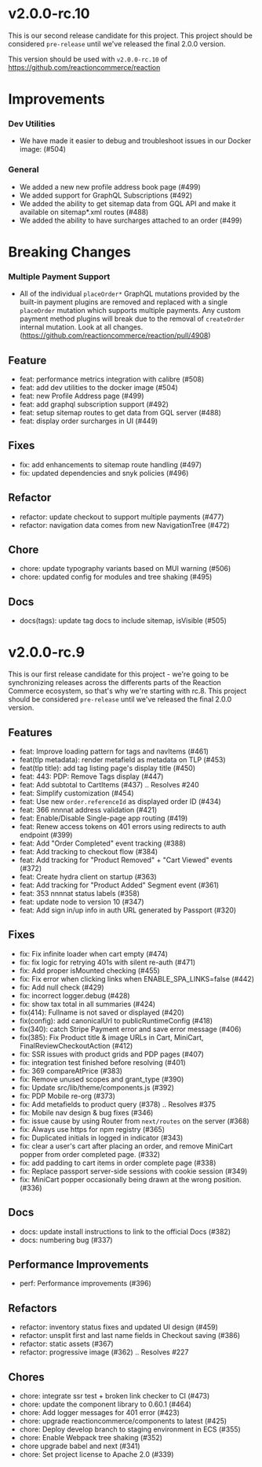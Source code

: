 # v2.0.0-rc.10

This is our second release candidate for this project. This project should be considered `pre-release` until we've released the final 2.0.0 version.

This version should be used with `v2.0.0-rc.10` of https://github.com/reactioncommerce/reaction

# Improvements

### Dev Utilities

- We have made it easier to debug and troubleshoot issues in our Docker image:
  (#504)

### General

- We added a new new profile address book page (#499)
- We added support for GraphQL Subscriptions (#492)
- We added the ability to get sitemap data from GQL API and make it available on sitemap\*.xml routes (#488)
- We added the ability to have surcharges attached to an order (#499)

# Breaking Changes

### Multiple Payment Support

- All of the individual `placeOrder*` GraphQL mutations provided by the built-in payment plugins are removed and replaced with a single `placeOrder` mutation which supports multiple payments. Any custom payment method plugins will break due to the removal of `createOrder` internal mutation. Look at all changes. (https://github.com/reactioncommerce/reaction/pull/4908)

## Feature

- feat: performance metrics integration with calibre (#508)
- feat: add dev utilities to the docker image (#504)
- feat: new Profile Address page (#499)
- feat: add graphql subscription support (#492)
- feat: setup sitemap routes to get data from GQL server (#488)
- feat: display order surcharges in UI (#449)

## Fixes

- fix: add enhancements to sitemap route handling (#497)
- fix: updated dependencies and snyk policies (#496)

## Refactor

- refactor: update checkout to support multiple payments (#477)
- refactor: navigation data comes from new NavigationTree (#472)

## Chore

- chore: update typography variants based on MUI warning (#506)
- chore: updated config for modules and tree shaking (#495)

## Docs

- docs(tags): update tag docs to include sitemap, isVisible (#505)

# v2.0.0-rc.9
This is our first release candidate for this project - we're going to be synchronizing releases across the differents parts of the Reaction Commerce ecosystem, so that's why we're starting with rc.8. This project should be considered `pre-release` until we've released the final 2.0.0 version.

## Features
 - feat: Improve loading pattern for tags and navItems (#461)
 - feat(tlp metadata): render metafield as metadata on TLP (#453)
 - feat(tlp title): add tag listing page's display title (#450)
 - feat: 443: PDP: Remove Tags display (#447)
 - feat:  Add subtotal to CartItems (#437) .. Resolves #240
 - feat: Simplify customization (#454)
 - feat: Use new `order.referenceId` as displayed order ID (#434)
 - feat: 366 nnnnat address validation (#421)
 - feat: Enable/Disable Single-page app routing (#419)
 - feat: Renew access tokens on 401 errors using redirects to auth endpoint (#399)
 - feat: Add "Order Completed" event tracking (#388)
 - feat: Add tracking to checkout flow (#384)
 - feat: Add tracking for "Product Removed" + "Cart Viewed" events (#372)
 - feat: Create hydra client on startup (#363)
 - feat: Add tracking for "Product Added" Segment event (#361)
 - feat: 353 nnnnat status labels (#358)
 - feat: update node to version 10 (#347)
 - feat: Add sign in/up info in auth URL generated by Passport (#320)

## Fixes
 - fix: Fix infinite loader when cart empty (#474)
 - fix: fix logic for retrying 401s with silent re-auth (#471)
 - fix: Add proper isMounted checking (#455)
 - fix: Fix error when clicking links when ENABLE_SPA_LINKS=false (#442)
 - fix: Add null check (#429)
 - fix: incorrect logger.debug (#428)
 - fix: show tax total in all summaries (#424)
 - fix(414): Fullname is not saved or displayed (#420)
 - fix(config): add canonicalUrl to publicRuntimeConfig (#418)
 - fix(340): catch Stripe Payment error and save error message (#406)
 - fix(385): Fix Product title & image URLs in Cart, MiniCart, FinalReviewCheckoutAction (#412)
 - fix: SSR issues with product grids and PDP pages (#407)
 - fix: integration test finished before resolving (#401)
 - fix: 369 compareAtPrice (#383)
 - fix: Remove unused scopes and grant_type (#390)
 - fix: Update src/lib/theme/components.js (#392)
 - fix: PDP Mobile re-org (#373)
 - fix: Add metafields to product query (#378) .. Resolves #375
 - fix: Mobile nav design & bug fixes (#346)
 - fix: issue cause by using Router from `next/routes` on the server (#368)
 - fix: Always use https for npm registry (#365)
 - fix: Duplicated initials in logged in indicator (#343)
 - fix: clear a user's cart after placing an order, and remove MiniCart popper from order completed page. (#332)
 - fix: add padding to cart items in order complete page (#338)
 - fix: Replace passport server-side sessions with cookie session (#349)
 - fix: MiniCart popper occasionally being drawn at the wrong position. (#336)

 ## Docs
 - docs: update install instructions to link to the official Docs (#382)
 - docs: numbering bug (#337)

## Performance Improvements
 - perf: Performance improvements (#396)

## Refactors
 - refactor: inventory status fixes and updated UI design (#459)
 - refactor: unsplit first and last name fields in Checkout saving (#386)
 - refactor: static assets (#367)
 - refactor: progressive image (#362) .. Resolves #227

 ## Chores
 - chore: integrate ssr test + broken link checker to CI (#473)
 - chore: update the component library to 0.60.1 (#464)
 - chore: Add logger messages for 401 error (#423)
 - chore: upgrade reactioncommerce/components to latest (#425)
 - chore: Deploy develop branch to staging environment in ECS (#355)
 - chore: Enable Webpack tree shaking (#352)
 - chore upgrade babel and next (#341)
 - chore: Set project license to Apache 2.0 (#339)
